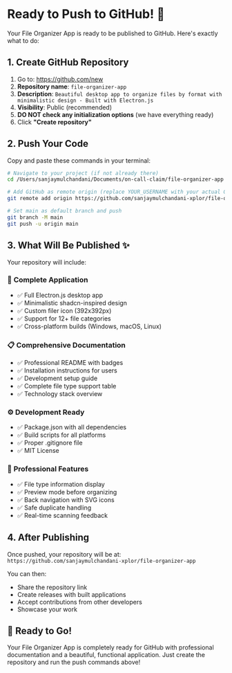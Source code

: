 # Ready to Push to GitHub! 🚀

Your File Organizer App is ready to be published to GitHub. Here's exactly what to do:

## 1. Create GitHub Repository
1. Go to: https://github.com/new
2. **Repository name**: `file-organizer-app`
3. **Description**: `Beautiful desktop app to organize files by format with minimalistic design - Built with Electron.js`
4. **Visibility**: Public (recommended)
5. **DO NOT check any initialization options** (we have everything ready)
6. Click **"Create repository"**

## 2. Push Your Code
Copy and paste these commands in your terminal:

```bash
# Navigate to your project (if not already there)
cd /Users/sanjaymulchandani/Documents/on-call-claim/file-organizer-app

# Add GitHub as remote origin (replace YOUR_USERNAME with your actual GitHub username)
git remote add origin https://github.com/sanjaymulchandani-xplor/file-organizer-app.git

# Set main as default branch and push
git branch -M main
git push -u origin main
```

## 3. What Will Be Published ✨

Your repository will include:

### 📁 **Complete Application**
- ✅ Full Electron.js desktop app
- ✅ Minimalistic shadcn-inspired design
- ✅ Custom filer icon (392x392px) 
- ✅ Support for 12+ file categories
- ✅ Cross-platform builds (Windows, macOS, Linux)

### 📋 **Comprehensive Documentation** 
- ✅ Professional README with badges
- ✅ Installation instructions for users
- ✅ Development setup guide
- ✅ Complete file type support table
- ✅ Technology stack overview

### ⚙️ **Development Ready**
- ✅ Package.json with all dependencies
- ✅ Build scripts for all platforms
- ✅ Proper .gitignore file
- ✅ MIT License

### 🎯 **Professional Features**
- ✅ File type information display
- ✅ Preview mode before organizing
- ✅ Back navigation with SVG icons
- ✅ Safe duplicate handling
- ✅ Real-time scanning feedback

## 4. After Publishing

Once pushed, your repository will be at:
`https://github.com/sanjaymulchandani-xplor/file-organizer-app`

You can then:
- Share the repository link
- Create releases with built applications
- Accept contributions from other developers
- Showcase your work

## 🎉 Ready to Go!

Your File Organizer App is completely ready for GitHub with professional documentation and a beautiful, functional application. Just create the repository and run the push commands above!